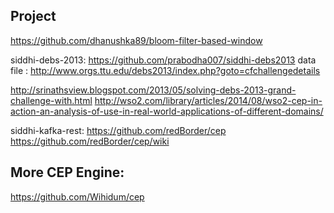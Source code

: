 
## Project

https://github.com/dhanushka89/bloom-filter-based-window

siddhi-debs-2013: https://github.com/prabodha007/siddhi-debs2013
data file : http://www.orgs.ttu.edu/debs2013/index.php?goto=cfchallengedetails

http://srinathsview.blogspot.com/2013/05/solving-debs-2013-grand-challenge-with.html
http://wso2.com/library/articles/2014/08/wso2-cep-in-action-an-analysis-of-use-in-real-world-applications-of-different-domains/

siddhi-kafka-rest: https://github.com/redBorder/cep  https://github.com/redBorder/cep/wiki


## More CEP Engine:

https://github.com/Wihidum/cep
